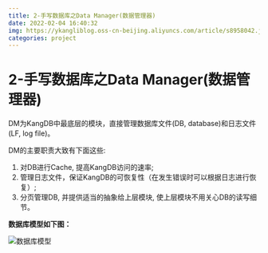 ```yaml
---
title: 2-手写数据库之Data Manager(数据管理器)
date: 2022-02-04 16:40:32
img: https://ykangliblog.oss-cn-beijing.aliyuncs.com/article/s8958042.jpg
categories: project
---
```


# 2-手写数据库之Data Manager(数据管理器)

DM为KangDB中最底层的模块，直接管理数据库文件(DB, database)和日志文件(LF, log file)。 

DM的主要职责大致有下面这些: 

1) 对DB进行Cache, 提高KangDB访问的速率; 
2) 管理日志文件，保证KangDB的可恢复性（在发生错误时可以根据日志进行恢复）; 
3) 分页管理DB, 并提供适当的抽象给上层模块, 使上层模块不用关心DB的读写细节。

**数据库模型如下图：**

![数据库模型](https://ykangliblog.oss-cn-beijing.aliyuncs.com/article/image-20220127112245276.png)
